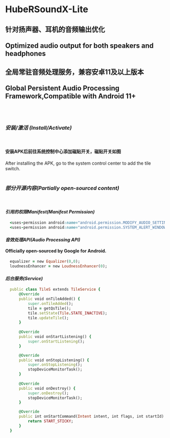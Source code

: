 # HubeRSoundX-Lite
## 针对扬声器、耳机的音频输出优化<br><br>Optimized audio output for both speakers and headphones
## 全局常驻音频处理服务，兼容安卓11及以上版本<br><br>Global Persistent Audio Processing Framework,Compatible with Android 11+
<br>
<br>

### _安装/激活 (Install/Activate)_
<br>

#### 安装APK后前往系统控制中心添加磁贴开关，磁贴开关如图
After installing the APK, go to the system control center to add the tile switch.
<br>
<br>

### _部分开源内容(Partially open-sourced content)_
<br>

#### _引用的权限Manifest(Manifest Permission)_

```ruby
  <uses-permission android:name="android.permission.MODIFY_AUDIO_SETTINGS" />
  <uses-permission android:name="android.permission.SYSTEM_ALERT_WINDOW" />
```

#### _音效处理API(Audio Processing API)_<br><br>Officially open-sourced by Google for Android.

```ruby
  equalizer = new Equalizer(0,0);
  loudnessEnhancer = new LoudnessEnhancer(0);
```

#### _后台服务(Service)_

```ruby
  public class TileS extends TileService {
      @Override
      public void onTileAdded() {
          super.onTileAdded();
          tile = getQsTile();
          tile.setState(Tile.STATE_INACTIVE);
          tile.updateTile();
      }
  
      @Override
      public void onStartListening() {
          super.onStartListening();
      }

      @Override
      public void onStopListening() {
          super.onStopListening();
          stopDeviceMonitorTask();
      }
  
      @Override
      public void onDestroy() {
          super.onDestroy();
          stopDeviceMonitorTask();
      }

      @Override
      public int onStartCommand(Intent intent, int flags, int startId) {
          return START_STICKY;
      }
  }
```
